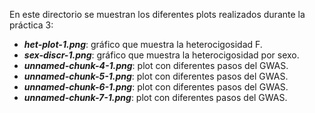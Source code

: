 En este directorio se muestran los diferentes plots realizados durante la práctica 3:
- ***het-plot-1.png***: gráfico que muestra la heterocigosidad F.
- ***sex-discr-1.png***: gráfico que muestra la heterocigosidad por sexo.
- ***unnamed-chunk-4-1.png***: plot con diferentes pasos del GWAS.
- ***unnamed-chunk-5-1.png***: plot con diferentes pasos del GWAS.
- ***unnamed-chunk-6-1.png***: plot con diferentes pasos del GWAS.
- ***unnamed-chunk-7-1.png***: plot con diferentes pasos del GWAS.

